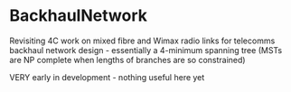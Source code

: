 # BackhaulNetwork
Revisiting 4C work on mixed fibre and Wimax radio links for telecomms backhaul network design - essentially a 4-minimum spanning tree (MSTs are NP complete when lengths of branches are so constrained)

VERY early in development - nothing useful here yet
